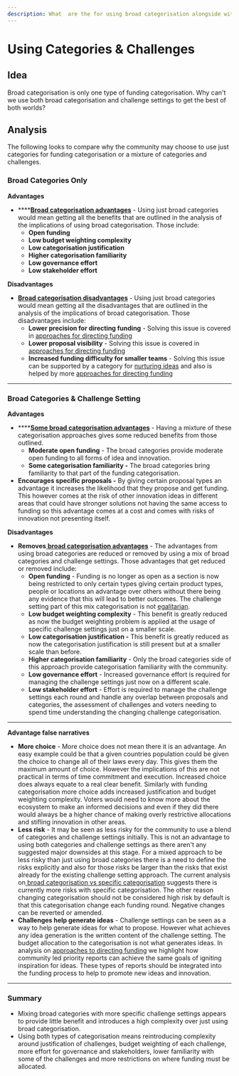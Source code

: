 ```yaml
---
description: What  are the for using broad categorisation alongside with challenge setting?
---
```


# Using Categories & Challenges

## Idea

Broad categorisation is only one type of funding categorisation. Why can't we use both broad categorisation and challenge settings to get the best of both worlds?



## Analysis

The following looks to compare why the community may choose to use just categories for funding categorisation or a mixture of categories and challenges.



### **Broad Categories Only**

**Advantages**

* ****[**Broad categorisation advantages**](../../categorisation-approaches/broad-vs-specific-categorisations.md) - Using just broad categories would mean getting all the benefits that are outlined in the analysis of the implications of using broad categorisation. Those include:
  * **Open funding**&#x20;
  * **Low budget weighting complexity**
  * **Low categorisation justification**
  * **Higher categorisation familiarity**
  * **Low governance effort**
  * **Low stakeholder effort**



**Disadvantages**

* [**Broad categorisation disadvantages**](../../categorisation-approaches/broad-vs-specific-categorisations.md) - Using just broad categories would mean getting all the disadvantages that are outlined in the analysis of the implications of broad categorisation. Those disadvantages include:
  * **Lower precision for directing funding** - Solving this issue is covered in [approaches for directing funding](../../categorisation-analysis/approaches-for-directing-funding.md)
  * **Lower proposal visibility** - Solving this issue is covered in [approaches for directing funding](../../categorisation-analysis/approaches-for-directing-funding.md)
  * **Increased funding difficulty for smaller teams** - Solving this issue can be supported by a category for [nurturing ideas](broken-reference) and also is helped by more [approaches for directing funding](../../categorisation-analysis/approaches-for-directing-funding.md)

****

### Broad Categories & Challenge Setting

**Advantages**

* ****[**Some broad categorisation advantages**](../../categorisation-approaches/broad-vs-specific-categorisations.md) - Having a mixture of these categorisation approaches gives some reduced benefits from those outlined.
  * **Moderate open funding** - The broad categories provide moderate open funding to all forms of idea and innovation.&#x20;
  * **Some categorisation familiarity -** The broad categories bring familiarity to that part of the funding categorisation.
* **Encourages specific proposals -** By giving certain proposal types an advantage it increases the likelihood that they propose and get funding. This however comes at the risk of other innovation ideas in different areas that could have stronger solutions not having the same access to funding so this advantage comes at a cost and comes with risks of innovation not presenting itself.



**Disadvantages**

* **Removes**[ **broad categorisation advantages**](../../categorisation-approaches/broad-vs-specific-categorisations.md) - The advantages from using broad categories are reduced or removed by using a mix of broad categories and challenge settings. Those advantages that get reduced or removed include:&#x20;
  * **Open funding** - Funding is no longer as open as a section is now being restricted to only certain types giving certain product types, people or locations an advantage over others without there being any evidence that this will lead to better outcomes. The challenge setting part of this mix categorisation is not [egalitarian](../../categorisation-analysis/egalitarian-funding-categorisation.md).
  * **Low budget weighting complexity** - This benefit is greatly reduced as now the budget weighting problem is applied at the usage of specific challenge settings just on a smaller scale.
  * **Low categorisation justification -** This benefit is greatly reduced as now the categorisation justification is still present but at a smaller scale than before.
  * **Higher categorisation familiarity** - Only the broad categories side of this approach provide categorisation familiarity with the community.
  * **Low governance effort** - Increased governance effort is required for managing the challenge settings just now on a different scale.
  * **Low stakeholder effort** - Effort is required to manage the challenge settings each round and handle any overlap between proposals and categories, the assessment of challenges and voters needing to spend time understanding the changing challenge categorisation.

****

**Advantage false narratives**

* **More choice** - More choice does not mean there it is an advantage. An easy example could be that a given countries population could be given the choice to change all of their laws every day. This gives them the maximum amount of choice. However the implications of this are not practical in terms of time commitment and execution. Increased choice does always equate to a real clear benefit. Similarly with funding categorisation more choice adds increased justification and budget weighting complexity. Voters would need to know more about the ecosystem to make an informed decisions and even if they did there would always be a higher chance of making overly restrictive allocations and stifling innovation in other areas.
* **Less risk** - It may be seen as less risky for the community to use a blend of categories and challenge settings initially. This is not an advantage to using both categories and challenge settings as there aren't any suggested major downsides at this stage. For a mixed approach to be less risky than just using broad categories there is a need to define the risks explicitly and also for those risks be larger than the risks that exist already for the existing challenge setting approach. The current analysis on[ broad categorisation vs specific categorisation](../../categorisation-approaches/broad-vs-specific-categorisations.md) suggests there is currently more risks with specific categorisation. The other reason changing categorisation should not be considered high risk by default is that this categorisation change each funding round. Negative changes can be reverted or amended.
* **Challenges help generate ideas** - Challenge settings can be seen as a way to help generate ideas for what to propose. However what achieves any idea generation is the written content of the challenge setting. The budget allocation to the categorisation is not what generates ideas. In analysis on [approaches to directing funding](../../categorisation-analysis/approaches-for-directing-funding.md) we highlight how community led priority reports can achieve the same goals of igniting inspiration for ideas. These types of reports should be integrated into the funding process to help to promote new ideas and innovation.

****

### **Summary**

* Mixing broad categories with more specific challenge settings appears to provide little benefit and introduces a high complexity over just using broad categorisation.
* Using both types of categorisation means reintroducing complexity around justification of challenges, budget weighting of each challenge, more effort for governance and stakeholders, lower familiarity with some of the challenges and more restrictions on where funding must be allocated.&#x20;
